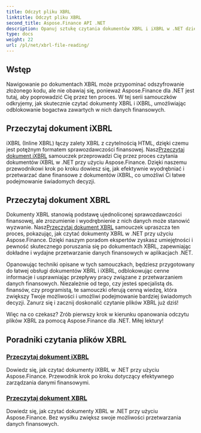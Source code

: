 ```yaml
---
title: Odczyt pliku XBRL
linktitle: Odczyt pliku XBRL
second_title: Aspose.Finance API .NET
description: Opanuj sztukę czytania dokumentów XBRL i iXBRL w .NET dzięki samouczkom Aspose.Finance. Bez wysiłku zwiększ swoje możliwości przetwarzania danych finansowych.
type: docs
weight: 22
url: /pl/net/xbrl-file-reading/
---
```

## Wstęp

Nawigowanie po dokumentach XBRL może przypominać odszyfrowanie złożonego kodu, ale nie obawiaj się, ponieważ Aspose.Finance dla .NET jest tutaj, aby poprowadzić Cię przez ten proces. W tej serii samouczków odkryjemy, jak skutecznie czytać dokumenty XBRL i iXBRL, umożliwiając odblokowanie bogactwa zawartych w nich danych finansowych.

## Przeczytaj dokument iXBRL

iXBRL (Inline XBRL) łączy zalety XBRL z czytelnością HTML, dzięki czemu jest potężnym formatem sprawozdawczości finansowej. Nasz[Przeczytaj dokument iXBRL](./read-ixbrl-document/) samouczek przeprowadzi Cię przez proces czytania dokumentów iXBRL w .NET przy użyciu Aspose.Finance. Dzięki naszemu przewodnikowi krok po kroku dowiesz się, jak efektywnie wyodrębniać i przetwarzać dane finansowe z dokumentów iXBRL, co umożliwi Ci łatwe podejmowanie świadomych decyzji.

## Przeczytaj dokument XBRL

 Dokumenty XBRL stanowią podstawę ujednoliconej sprawozdawczości finansowej, ale zrozumienie i wyodrębnienie z nich danych może stanowić wyzwanie. Nasz[Przeczytaj dokument XBRL](./read-xbrl-document/) samouczek upraszcza ten proces, pokazując, jak czytać dokumenty XBRL w .NET przy użyciu Aspose.Finance. Dzięki naszym poradom ekspertów zyskasz umiejętności i pewność skutecznego poruszania się po dokumentach XBRL, zapewniając dokładne i wydajne przetwarzanie danych finansowych w aplikacjach .NET.

Opanowując techniki opisane w tych samouczkach, będziesz przygotowany do łatwej obsługi dokumentów XBRL i iXBRL, odblokowując cenne informacje i usprawniając przepływy pracy związane z przetwarzaniem danych finansowych. Niezależnie od tego, czy jesteś specjalistą ds. finansów, czy programistą, te samouczki oferują cenną wiedzę, która zwiększy Twoje możliwości i umożliwi podejmowanie bardziej świadomych decyzji. Zanurz się i zacznij doskonalić czytanie plików XBRL już dziś!

Więc na co czekasz? Zrób pierwszy krok w kierunku opanowania odczytu plików XBRL za pomocą Aspose.Finance dla .NET. Miłej lektury!
## Poradniki czytania plików XBRL
### [Przeczytaj dokument iXBRL](./read-ixbrl-document/)
Dowiedz się, jak czytać dokumenty iXBRL w .NET przy użyciu Aspose.Finance. Przewodnik krok po kroku dotyczący efektywnego zarządzania danymi finansowymi.
### [Przeczytaj dokument XBRL](./read-xbrl-document/)
Dowiedz się, jak czytać dokumenty XBRL w .NET przy użyciu Aspose.Finance. Bez wysiłku zwiększ swoje możliwości przetwarzania danych finansowych.